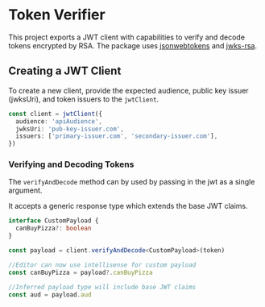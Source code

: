 # Token Verifier

This project exports a JWT client with capabilities to verify and decode tokens encrypted by RSA. The package uses [jsonwebtokens](https://www.npmjs.com/package/jsonwebtoken) and [jwks-rsa](https://www.npmjs.com/package/jwks-rsa).

## Creating a JWT Client

To create a new client, provide the expected audience, public key issuer (jwksUri), and token issuers to the `jwtClient`.

```typescript
const client = jwtClient({
  audience: 'apiAudience',
  jwksUri: 'pub-key-issuer.com',
  issuers: ['primary-issuer.com', 'secondary-issuer.com'],
})
```

### Verifying and Decoding Tokens

The `verifyAndDecode` method can by used by passing in the jwt as a single argument.

It accepts a generic response type which extends the base JWT claims.

```typescript
interface CustomPayload {
  canBuyPizza?: boolean
}

const payload = client.verifyAndDecode<CustomPayload>(token)

//Editor can now use intellisense for custom payload
const canBuyPizza = payload?.canBuyPizza

//Inferred payload type will include base JWT claims
const aud = payload.aud
```
